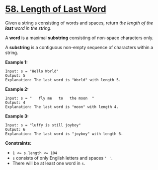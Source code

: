 # [58. Length of Last Word](https://leetcode.com/problems/length-of-last-word/)

Given a string `s` consisting of words and spaces, return _the length of the **last** word in the string_.

A **word** is a maximal **substring** consisting of non-space characters only.

A **substring** is a contiguous non-empty sequence of characters within a string.

**Example 1:**

```
Input: s = "Hello World"
Output: 5
Explanation: The last word is "World" with length 5.
```

**Example 2:**

```
Input: s = "   fly me   to   the moon  "
Output: 4
Explanation: The last word is "moon" with length 4.
```

**Example 3:**

```
Input: s = "luffy is still joyboy"
Output: 6
Explanation: The last word is "joyboy" with length 6.
```

**Constraints:**

* `1 <= s.length <= 104`
* `s` consists of only English letters and spaces `' '`.
* There will be at least one word in `s`.